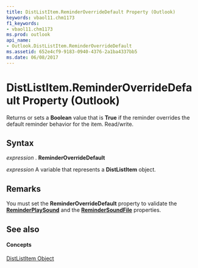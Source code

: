 ```yaml
---
title: DistListItem.ReminderOverrideDefault Property (Outlook)
keywords: vbaol11.chm1173
f1_keywords:
- vbaol11.chm1173
ms.prod: outlook
api_name:
- Outlook.DistListItem.ReminderOverrideDefault
ms.assetid: 652e4cf9-9183-0940-4376-2a1ba4337bb5
ms.date: 06/08/2017
---
```



# DistListItem.ReminderOverrideDefault Property (Outlook)

Returns or sets a **Boolean** value that is **True** if the reminder overrides the default reminder behavior for the item. Read/write.


## Syntax

 _expression_ . **ReminderOverrideDefault**

 _expression_ A variable that represents a **DistListItem** object.


## Remarks

You must set the **ReminderOverrideDefault** property to validate the **[ReminderPlaySound](distlistitem-reminderplaysound-property-outlook.md)** and the **[ReminderSoundFile](distlistitem-remindersoundfile-property-outlook.md)** properties.


## See also


#### Concepts


[DistListItem Object](distlistitem-object-outlook.md)

